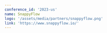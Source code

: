```yaml
---
conference_id: '2023-us'
name: SnappyFlow
logo: '/assets/media/partners/snappyflow.png'
link: 'https://www.snappyflow.io/'
---
```

